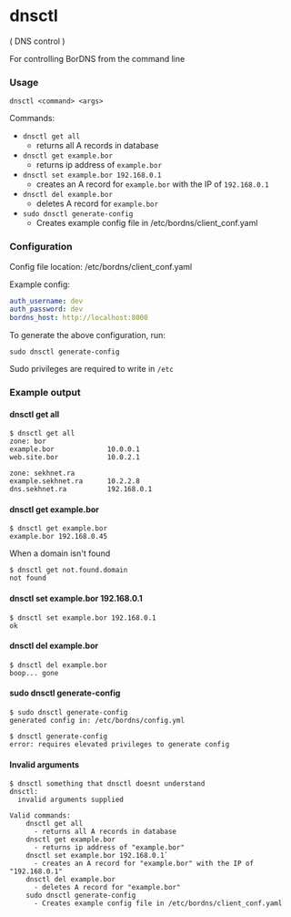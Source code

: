 # dnsctl 

( DNS control )

For controlling BorDNS from the command line

### Usage

`dnsctl <command> <args>`

Commands:
- `dnsctl get all`
  - returns all A records in database
- `dnsctl get example.bor`
  - returns ip address of `example.bor`
- `dnsctl set example.bor 192.168.0.1`
  - creates an A record for `example.bor` with the IP of `192.168.0.1`
- `dnsctl del example.bor`
  - deletes A record for `example.bor` 
- `sudo dnsctl generate-config`
  - Creates example config file in /etc/bordns/client_conf.yaml

### Configuration
Config file location:
    /etc/bordns/client_conf.yaml
   
Example config:
```yaml
auth_username: dev
auth_password: dev
bordns_host: http://localhost:8000
```

To generate the above configuration, run:

`sudo dnsctl generate-config`

Sudo privileges are required to write in `/etc`
### Example output

#### dnsctl get all
```
$ dnsctl get all
zone: bor
example.bor             10.0.0.1
web.site.bor            10.0.2.1

zone: sekhnet.ra 
example.sekhnet.ra      10.2.2.8
dns.sekhnet.ra          192.168.0.1
```
  
#### dnsctl get example.bor
```
$ dnsctl get example.bor
example.bor 192.168.0.45
```
When a domain isn't found
```
$ dnsctl get not.found.domain
not found
```

#### dnsctl set example.bor 192.168.0.1
```
$ dnsctl set example.bor 192.168.0.1
ok
```
#### dnsctl del example.bor 
```
$ dnsctl del example.bor 
boop... gone
```

#### sudo dnsctl generate-config
```
$ sudo dnsctl generate-config
generated config in: /etc/bordns/config.yml
```
```
$ dnsctl generate-config
error: requires elevated privileges to generate config
```
#### Invalid arguments
```
$ dnsctl something that dnsctl doesnt understand
dnsctl: 
  invalid arguments supplied

Valid commands:
    dnsctl get all
      - returns all A records in database
    dnsctl get example.bor
      - returns ip address of "example.bor"
    dnsctl set example.bor 192.168.0.1`
      - creates an A record for "example.bor" with the IP of "192.168.0.1"
    dnsctl del example.bor
      - deletes A record for "example.bor"
    sudo dnsctl generate-config
      - Creates example config file in /etc/bordns/client_conf.yaml
```
